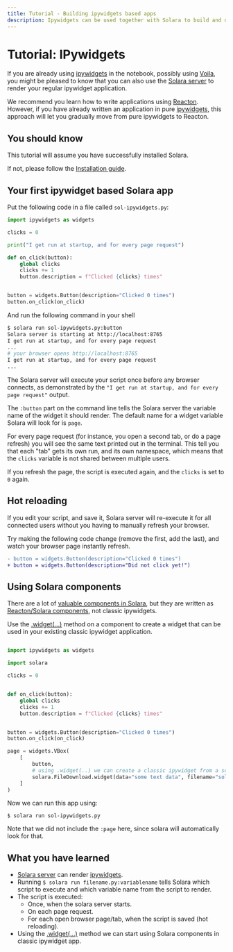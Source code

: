 ```yaml
---
title: Tutorial - Building ipywidgets based apps
description: Ipywidgets can be used together with Solara to build and quickly get to users your data apps or dashboards.
---
```

# Tutorial: IPywidgets

If you are already using [ipywidgets](/documentation/advanced/understanding/ipywidgets) in the notebook, possibly using [Voila](/documentation/advanced/understanding/voila), you might be pleased to know that you
can also use the [Solara server](/documentation/advanced/understanding/solara-server) to render your regular ipywidget application.

We recommend you learn how to write applications using [Reacton](/documentation/advanced/understanding/reacton). However, if you have already written an application in
pure [ipywidgets](/documentation/advanced/understanding/ipywidgets), this approach will let you gradually move from pure ipywidgets to Reacton.

## You should know
This tutorial will assume you have successfully installed Solara.

If not, please follow the [Installation guide](/documentation/getting_started/installing).

## Your first ipywidget based Solara app

Put the following code in a file called `sol-ipywidgets.py`:

```python
import ipywidgets as widgets

clicks = 0

print("I get run at startup, and for every page request")

def on_click(button):
    global clicks
    clicks += 1
    button.description = f"Clicked {clicks} times"


button = widgets.Button(description="Clicked 0 times")
button.on_click(on_click)
```

And run the following command in your shell
```bash
$ solara run sol-ipywidgets.py:button
Solara server is starting at http://localhost:8765
I get run at startup, and for every page request
...
# your browser opens http://localhost:8765
I get run at startup, and for every page request
...
```

The Solara server will execute your script once before any browser connects,
as demonstrated by the `"I get run at startup, and for every page request"` output.

The `:button` part on the command line tells the Solara server the variable name of
the widget it should render. The default name for a widget variable Solara will look
for is `page`.

For every page request (for instance, you open a second tab, or do a page refresh)
you will see the same text printed out in the terminal.
This tell you that each "tab" gets its own run, and its own namespace, which means
that the `clicks` variable is not shared between multiple users.

If you refresh the page, the script is executed again, and the `clicks` is set to
`0` again.

## Hot reloading

If you edit your script, and save it, Solara server will re-execute it for all connected users without you having to manually refresh your browser.

Try making the following code change (remove the first, add the last), and watch your browser page instantly refresh.
```diff
- button = widgets.Button(description="Clicked 0 times")
+ button = widgets.Button(description="Did not click yet!")
```

## Using Solara components

There are a lot of [valuable components in Solara](/documentation/components), but they are written as [Reacton/Solara components](/documentation/advanced/understanding/reacton-basics), not
classic ipywidgets.

Use the [.widget(...)](/documentation/api/utilities/widget) method on a component to create a widget that can be used in your existing classic ipywidget application.

```python

import ipywidgets as widgets

import solara

clicks = 0


def on_click(button):
    global clicks
    clicks += 1
    button.description = f"Clicked {clicks} times"


button = widgets.Button(description="Clicked 0 times")
button.on_click(on_click)

page = widgets.VBox(
    [
        button,
        # using .widget(..) we can create a classic ipywidget from a solara component
        solara.FileDownload.widget(data="some text data", filename="solara-demo.txt"),
    ]
)
```

Now we can run this app using:
```
$ solara run sol-ipywidgets.py
```

Note that we did not include the `:page` here, since solara will automatically look for that.

## What you have learned

  * [Solara server](/documentation/advanced/understanding/solara-server) can render [ipywidgets](/documentation/advanced/understanding/ipywidgets).
  * Running `$ solara run filename.py:variablename` tells Solara which script to execute and which variable name from the script to render.
  * The script is executed:
    * Once, when the solara server starts.
    * On each page request.
    * For each open browser page/tab, when the script is saved (hot reloading).
  * Using the [.widget(...)](/documentation/api/utilities/widget) method we can start using Solara components in classic ipywidget app.
